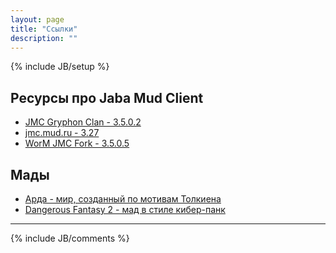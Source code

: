 ```yaml
---
layout: page
title: "Ссылки"
description: ""
---
```

{% include JB/setup %}

## Ресурсы про Jaba Mud Client
- [JMC Gryphon Clan - 3.5.0.2](http://jmc.kharkov.org/)
- [jmc.mud.ru - 3.27](http://jmc.mud.ru/)
- [WorM JMC Fork - 3.5.0.5](http://jmc.nx0.ru/)

## Мады
- [Арда - мир, созданный по мотивам Толкиена](http://arda.pp.ru/)
- [Dangerous Fantasy 2 - мад в стиле кибер-панк](http://df2.ru/)

---

{% include JB/comments %}